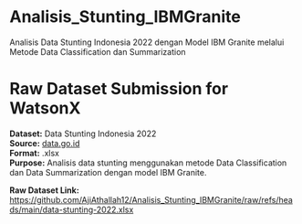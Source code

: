 # Analisis_Stunting_IBMGranite
Analisis Data Stunting Indonesia 2022 dengan Model IBM Granite melalui Metode Data Classification dan Summarization
# Raw Dataset Submission for WatsonX

**Dataset:** Data Stunting Indonesia 2022  
**Source:** [data.go.id](https://data.go.id)  
**Format:** .xlsx  
**Purpose:** Analisis data stunting menggunakan metode Data Classification dan Data Summarization dengan model IBM Granite.

**Raw Dataset Link:**
https://github.com/AjiAthallah12/Analisis_Stunting_IBMGranite/raw/refs/heads/main/data-stunting-2022.xlsx
